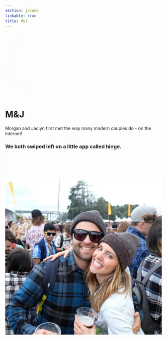 ```yaml
---
section: jacamo
linkable: true
title: M&J
---
```


<div class="line-wrap"><svg height="10%" width="20%" class="line-2 line" xmlns="http://www.w3.org/2000/svg" viewBox="0 0 100 200" xmlns:xlink="http://www.w3.org/1999/xlink"><path d="M79.73 206C79.73 190.68 77.63 179.46 73.42 172.35C67.1 161.68 55.13 155.37 31.78 152.8C8.43 150.23 -0.14 133.45 13.55 100.58C27.24 67.7 39.72 23.13 41.84 0" opacity="1" fill-opacity="0" stroke="#fcf3e0" stroke-opacity="1"></path></svg></div>

# M&J

Morgan and Jaclyn first met the way many modern couples do - on the internet!
### We both swiped left on a little app called hinge.

<div class="line-wrap"><svg height="5%" width="6%" class="line-3 line" xmlns="http://www.w3.org/2000/svg" viewBox="0 0 30 70" xmlns:xlink="http://www.w3.org/1999/xlink"><path d="M2.48 68.92L2.48 0" opacity="1" fill-opacity="0" stroke="#fcf3e0" stroke-opacity="1"></path></svg></div>

<div class="card" style="min-height: 0px;"><div class="placeholder" style="width: 239.4px; height: 268.926px; display: none; position: absolute; background: rgb(208, 208, 208); transition: opacity 1s ease-in 0s; opacity: 0;"></div><img src="/assets/images/download-6.jpg"></div>
